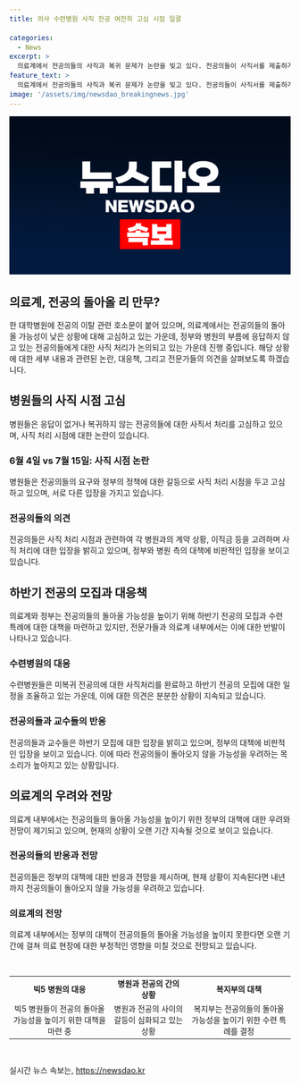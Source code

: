 ```yaml
---
title: 의사 수련병원 사직 전공 여전히 고심 시점 일괄

categories:
  - News
excerpt: >
  의료계에서 전공의들의 사직과 복귀 문제가 논란을 빚고 있다. 전공의들이 사직서를 제출하거나 복귀를 거부하자, 병원들은 사직 처리에 나섰다. 정부는 전공의들에 대한 특례를 적용하여 하반기 모집에 나설 예정이지만, 의료계에서는 전공의들의 반발이 이어지고 있다. 병원과 정부 간의 입장차가 있으며, 이에 대한 해결책이 아직 뚜렷하지 않은 상황이다. 또한, 내년 3월에 대한 전망 또한 불투명한 상황으로 이어지고 있으며, 이로 인해 의료 현장이 붕괴 위험에 놓일 수 있다.
feature_text: >
  의료계에서 전공의들의 사직과 복귀 문제가 논란을 빚고 있다. 전공의들이 사직서를 제출하거나 복귀를 거부하자, 병원들은 사직 처리에 나섰다. 정부는 전공의들에 대한 특례를 적용하여 하반기 모집에 나설 예정이지만, 의료계에서는 전공의들의 반발이 이어지고 있다. 병원과 정부 간의 입장차가 있으며, 이에 대한 해결책이 아직 뚜렷하지 않은 상황이다. 또한, 내년 3월에 대한 전망 또한 불투명한 상황으로 이어지고 있으며, 이로 인해 의료 현장이 붕괴 위험에 놓일 수 있다.
image: '/assets/img/newsdao_breakingnews.jpg'
---
```


<p><img src="/assets/img/newsdao_breakingnews.jpg" alt="ranknews 속보" /></p>

<h2 data-ke-size="size26">의료계, 전공의 돌아올 리 만무?</h2>

<p data-ke-size="size16">한 대학병원에 전공의 이탈 관련 호소문이 붙어 있으며, 의료계에서는 전공의들의 돌아올 가능성이 낮은 상황에 대해 고심하고 있는 가운데, 정부와 병원의 부름에 응답하지 않고 있는 전공의들에게 대한 사직 처리가 논의되고 있는 가운데 진행 중입니다. 해당 상황에 대한 세부 내용과 관련된 논란, 대응책, 그리고 전문가들의 의견을 살펴보도록 하겠습니다.</p>

<h2 data-ke-size="size24">병원들의 사직 시점 고심</h2>

<p data-ke-size="size16">병원들은 응답이 없거나 복귀하지 않는 전공의들에 대한 사직서 처리를 고심하고 있으며, 사직 처리 시점에 대한 논란이 있습니다.</p>

<h3 data-ke-size="size22">6월 4일 vs 7월 15일: 사직 시점 논란</h3>

<p data-ke-size="size16">병원들은 전공의들의 요구와 정부의 정책에 대한 갈등으로 사직 처리 시점을 두고 고심하고 있으며, 서로 다른 입장을 가지고 있습니다.</p>

<h3 data-ke-size="size22">전공의들의 의견</h3>

<p data-ke-size="size16">전공의들은 사직 처리 시점과 관련하여 각 병원과의 계약 상황, 이직금 등을 고려하며 사직 처리에 대한 입장을 밝히고 있으며, 정부와 병원 측의 대책에 비판적인 입장을 보이고 있습니다.</p>

<h2 data-ke-size="size24">하반기 전공의 모집과 대응책</h2>

<p data-ke-size="size16">의료계와 정부는 전공의들의 돌아올 가능성을 높이기 위해 하반기 전공의 모집과 수련 특례에 대한 대책을 마련하고 있지만, 전문가들과 의료계 내부에서는 이에 대한 반발이 나타나고 있습니다.</p>

<h3 data-ke-size="size22">수련병원의 대응</h3>

<p data-ke-size="size16">수련병원들은 미복귀 전공의에 대한 사직처리를 완료하고 하반기 전공의 모집에 대한 일정을 조율하고 있는 가운데, 이에 대한 의견은 분분한 상황이 지속되고 있습니다.</p>

<h3 data-ke-size="size22">전공의들과 교수들의 반응</h3>

<p data-ke-size="size16">전공의들과 교수들은 하반기 모집에 대한 입장을 밝히고 있으며, 정부의 대책에 비판적인 입장을 보이고 있습니다. 이에 따라 전공의들이 돌아오지 않을 가능성을 우려하는 목소리가 높아지고 있는 상황입니다.</p>

<h2 data-ke-size="size24">의료계의 우려와 전망</h2>

<p data-ke-size="size16">의료계 내부에서는 전공의들의 돌아올 가능성을 높이기 위한 정부의 대책에 대한 우려와 전망이 제기되고 있으며, 현재의 상황이 오랜 기간 지속될 것으로 보이고 있습니다.</p>

<h3 data-ke-size="size22">전공의들의 반응과 전망</h3>

<p data-ke-size="size16">전공의들은 정부의 대책에 대한 반응과 전망을 제시하며, 현재 상황이 지속된다면 내년까지 전공의들이 돌아오지 않을 가능성을 우려하고 있습니다.</p>

<h3 data-ke-size="size22">의료계의 전망</h3>

<p data-ke-size="size16">의료계 내부에서는 정부의 대책이 전공의들의 돌아올 가능성을 높이지 못한다면 오랜 기간에 걸쳐 의료 현장에 대한 부정적인 영향을 미칠 것으로 전망되고 있습니다.</p>

<p data-ke-size="size16">&nbsp;</p>

<table>
    <tr>
        <td style="text-align: center; height: 17px;"><b>빅5 병원의 대응</b></td>
        <td style="text-align: center; height: 17px;"><b>병원과 전공의 간의 상황</b></td>
        <td style="text-align: center; height: 17px;"><b>복지부의 대책</b></td>
    </tr>
    <tr>
        <td style="text-align: center;">빅5 병원들이 전공의 돌아올 가능성을 높이기 위한 대책을 마련 중</td>
        <td style="text-align: center;">병원과 전공의 사이의 갈등이 심화되고 있는 상황</td>
        <td style="text-align: center;">복지부는 전공의들의 돌아올 가능성을 높이기 위한 수련 특례를 결정</td>
    </tr>
</table>

<p data-ke-size="size16">&nbsp;</p>
실시간 뉴스 속보는, <a href="https://newsdao.kr" rel="dofollow">https://newsdao.kr</a>


